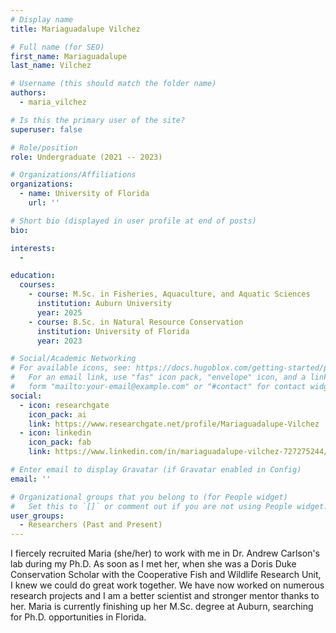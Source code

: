 ```yaml
---
# Display name
title: Mariaguadalupe Vilchez

# Full name (for SEO)
first_name: Mariaguadalupe
last_name: Vilchez

# Username (this should match the folder name)
authors:
  - maria_vilchez

# Is this the primary user of the site?
superuser: false

# Role/position
role: Undergraduate (2021 -- 2023)

# Organizations/Affiliations
organizations:
  - name: University of Florida
    url: ''

# Short bio (displayed in user profile at end of posts)
bio: 

interests:
  - 

education:
  courses:
    - course: M.Sc. in Fisheries, Aquaculture, and Aquatic Sciences
      institution: Auburn University
      year: 2025
    - course: B.Sc. in Natural Resource Conservation
      institution: University of Florida
      year: 2023

# Social/Academic Networking
# For available icons, see: https://docs.hugoblox.com/getting-started/page-builder/#icons
#   For an email link, use "fas" icon pack, "envelope" icon, and a link in the
#   form "mailto:your-email@example.com" or "#contact" for contact widget.
social:
  - icon: researchgate
    icon_pack: ai
    link: https://www.researchgate.net/profile/Mariaguadalupe-Vilchez
  - icon: linkedin
    icon_pack: fab
    link: https://www.linkedin.com/in/mariaguadalupe-vilchez-727275244/

# Enter email to display Gravatar (if Gravatar enabled in Config)
email: ''

# Organizational groups that you belong to (for People widget)
#   Set this to `[]` or comment out if you are not using People widget.
user_groups:
  - Researchers (Past and Present)
---
```


I fiercely recruited Maria (she/her) to work with me in Dr. Andrew Carlson's lab during my Ph.D. As soon as I met her, when she was a Doris Duke Conservation Scholar with the Cooperative Fish and Wildlife Research Unit, I knew we could do great work together. We have now worked on numerous research projects and I am a better scientist and stronger mentor thanks to her. Maria is currently finishing up her M.Sc. degree at Auburn, searching for Ph.D. opportunities in Florida. 

